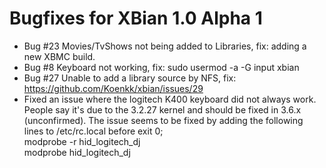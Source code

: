 Bugfixes for XBian 1.0 Alpha 1
======================================================
- Bug #23 Movies/TvShows not being added to Libraries, fix: adding a new XBMC build.
- Bug #8 Keyboard not working, fix: sudo usermod -a -G input xbian
- Bug #27 Unable to add a library source by NFS, fix: https://github.com/Koenkk/xbian/issues/29
- Fixed an issue where the logitech K400 keyboard did not always work. People say it's due to the 3.2.27 kernel and should be fixed in 3.6.x (unconfirmed). 
  The issue seems to be fixed by adding the following lines to /etc/rc.local before exit 0;<br />
modprobe -r hid_logitech_dj<br />
modprobe hid_logitech_dj<br />
